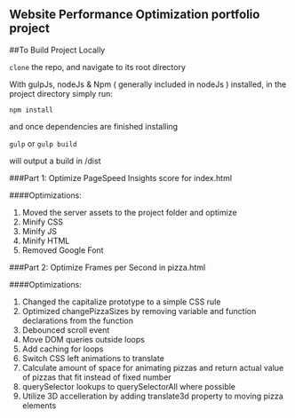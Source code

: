 ## Website Performance Optimization portfolio project

##To Build Project Locally

`clone` the repo, and navigate to its root directory

With gulpJs, nodeJs & Npm ( generally included in nodeJs ) installed, in the project directory simply run:

`npm install`

and once dependencies are finished installing

`gulp` or `gulp build`

will output a build in /dist


###Part 1: Optimize PageSpeed Insights score for index.html

####Optimizations:

1. Moved the server assets to the project folder and optimize
1. Minify CSS
1. Minify JS
1. Minify HTML
1. Removed Google Font

###Part 2: Optimize Frames per Second in pizza.html

####Optimizations:

1. Changed the capitalize prototype to a simple CSS rule
1. Optimized changePizzaSizes by removing variable and function declarations from the function
1. Debounced scroll event
1. Move DOM queries outside loops
1. Add caching for loops
1. Switch CSS left animations to translate
1. Calculate amount of space for animating pizzas and return actual value of pizzas that fit instead of fixed number
1. querySelector lookups to querySelectorAll where possible
1. Utilize 3D accelleration by adding translate3d property to moving pizza elements